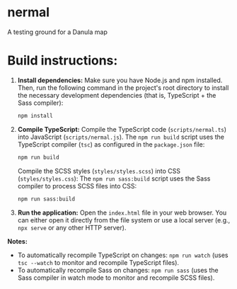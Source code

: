 # nermal
A testing ground for a Danula map

# Build instructions:
1.  **Install dependencies:**
    Make sure you have Node.js and npm installed. Then, run the following command in the project's root directory to install the necessary development dependencies (that is, TypeScript + the Sass compiler):
    ```sh
    npm install
    ```
2.  **Compile TypeScript:**
    Compile the TypeScript code (`scripts/nermal.ts`) into JavaScript (`scripts/nermal.js`). 
    The `npm run build` script uses the TypeScript compiler (`tsc`) as configured in the `package.json` file:
    ```sh
    npm run build
    ```
    Compile the SCSS styles (`styles/styles.scss`) into CSS (`styles/styles.css`):
    The `npm run sass:build` script uses the Sass compiler to process SCSS files into CSS:
    ```sh
    npm run sass:build
    ```
4.  **Run the application:**
    Open the `index.html` file in your web browser. You can either open it directly from the file system or use a local server (e.g., `npx serve` or any other HTTP server).

**Notes:**
*   To automatically recompile TypeScript on changes: `npm run watch` (uses `tsc --watch` to monitor and recompile TypeScript files).
*   To automatically recompile Sass on changes: `npm run sass` (uses the Sass compiler in watch mode to monitor and recompile SCSS files).